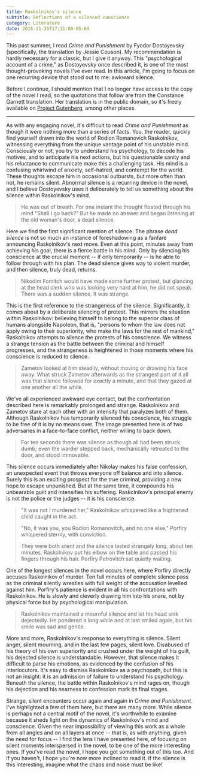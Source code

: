 ```yaml
---
title: Raskolnikov's silence
subtitle: Reflections of a silenced conscience
category: Literature
date: 2015-11-25T17:11:00-05:00
---
```


This past summer, I read _Crime and Punishment_ by Fyodor Dostoyevsky (specifically, the translation by Jessie Couson). My recommendation is hardly necessary for a classic, but I give it anyway. This "psychological account of a crime," as Dostoyevsky once described it, is one of the most thought-provoking novels I've ever read. In this article, I'm going to focus on one recurring device that stood out to me: awkward silence.

Before I continue, I should mention that I no longer have access to the copy of the novel I read, so the quotations that follow are from the Constance Garnett translation. Her translation is in the public domain, so it's freely available on [Project Gutenberg][gut], among other places.

* * *

As with any engaging novel, it's difficult to read _Crime and Punishment_ as though it were nothing more than a series of facts. You, the reader, quickly find yourself drawn into the world of Rodion Romanovich Raskolnikov, witnessing everything from the unique vantage point of his unstable mind. Consciously or not, you try to understand his psychology, to decode his motives, and to anticipate his next actions, but his questionable sanity and his reluctance to communicate make this a challenging task. His mind is a confusing whirlwind of anxiety, self-hatred, and contempt for the world. These thoughts escape him in occasional outbursts, but more often than not, he remains silent. Abnormal silence is a recurring device in the novel, and I believe Dostoyevsky uses it deliberately to tell us something about the silence within Raskolnikov's mind.

> He was out of breath. For one instant the thought floated through his mind "Shall I go back?" But he made no answer and began listening at the old woman's door, a dead silence.

Here we find the first significant mention of silence. The phrase _dead silence_ is not so much an instance of foreshadowing as a fanfare announcing Raskolnikov's next move. Even at this point, minutes away from achieving his goal, there is a fierce battle in his mind. Only by silencing his conscience at the crucial moment -- if only temporarily -- is he able to follow through with his plan. The dead silence gives way to violent murder, and then silence, truly dead, returns.

> Nikodim Fomitch would have made some further protest, but glancing at the head clerk who was looking very hard at him, he did not speak. There was a sudden silence. It was strange.

This is the first reference to the strangeness of the silence. Significantly, it comes about by a deliberate silencing of protest. This mirrors the situation within Raskolnikov: believing himself to belong to the superior class of humans alongside Napoleon, that is, "persons to whom the law does not apply owing to their superiority, who make the laws for the rest of mankind," Raskolnikov attempts to silence the protests of his conscience. We witness a strange tension as the battle between the criminal and himself progresses, and the strangeness is heightened in those moments where his conscience is reduced to silence.

> Zametov looked at him steadily, without moving or drawing his face away. What struck Zametov afterwards as the strangest part of it all was that silence followed for exactly a minute, and that they gazed at one another all the while.

We've all experienced awkward eye contact, but the confrontation described here is remarkably prolonged and strange. Raskolnikov and Zametov stare at each other with an intensity that paralyzes both of them. Although Raskolnikov has temporarily silenced his conscience, his struggle to be free of it is by no means over. The image presented here is of two adversaries in a face-to-face conflict, neither willing to back down.

> For ten seconds there was silence as though all had been struck dumb; even the warder stepped back, mechanically retreated to the door, and stood immovable.

This silence occurs immediately after Nikolay makes his false confession, an unexpected event that throws everyone off balance and into silence. Surely this is an exciting prospect for the true criminal, providing a new hope to escape unpunished. But at the same time, it compounds his unbearable guilt and intensifies his suffering. Raskolnikov's principal enemy is not the police or the judges -- it is his conscience.

> "It was not I murdered her," Raskolnikov whispered like a frightened child caught in the act.
>
> "No, it was you, you Rodion Romanovitch, and no one else," Porfiry whispered sternly, with conviction.
>
> They were both silent and the silence lasted strangely long, about ten minutes. Raskolnikov put his elbow on the table and passed his fingers through his hair. Porfiry Petrovitch sat quietly waiting.

One of the longest silences in the novel occurs here, where Porfiry directly accuses Raskolnikov of murder. Ten full minutes of complete silence pass as the criminal silently wrestles with full weight of the accusation levelled against him. Porfiry's patience is evident in all his confrontations with Raskolnikov. He is slowly and cleverly drawing him into his snare, not by physical force but by psychological manipulation.

> Raskolnikov maintained a mournful silence and let his head sink dejectedly. He pondered a long while and at last smiled again, but his smile was sad and gentle.

More and more, Raskolnikov's response to everything is silence. Silent anger, silent mourning, and in the last few pages, silent love. Disabused of his theory of his own superiority and crushed under the weight of his guilt, his dejected silence is understandable. However, that silence makes it difficult to parse his emotions, as evidenced by the confusion of his interlocutors. It's easy to dismiss Raskolnikov as a psychopath, but this is not an insight: it is an admission of failure to understand his psychology. Beneath the silence, the battle within Raskolnikov's mind rages on, though his dejection and his nearness to confession mark its final stages.

Strange, silent encounters occur again and again in _Crime and Punishment_. I've highlighted a few of them here, but there are many more. While silence is perhaps not a central motif of the novel, it's worthwhile to examine because it sheds light on the dynamics of Raskolnikov's mind and conscience. Given the near impossibility of viewing this work as a whole from all angles and on all layers at once -- that is, as with anything, given the need for focus -- I find the lens I have presented here, of focusing on silent moments interspersed in the novel, to be one of the more interesting ones. If you've read the novel, I hope you got something out of this too. And if you haven't, I hope you're now more inclined to read it. If the silence is this interesting, imagine what the chaos and noise must be like!

[gut]: http://www.gutenberg.org/ebooks/2554
